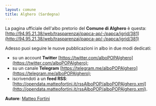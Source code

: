 ```yaml
---
layout: comune
title: Alghero (Sardegna)
---
```


La pagina ufficiale dell'albo pretorio del **Comune di Alghero** è questa: [http://94.95.21.38/web/trasparenzaj/papca-ap/-/papca/igrid/381](http://94.95.21.38/web/trasparenzaj/papca-ap/-/papca/igrid/381)

Adesso puoi seguire le nuove pubblicazioni in albo in due modi dedicati:

* su un account **Twitter** [https://twitter.com/alboPOPAlghero](https://twitter.com/alboPOPAlghero);
* su un canale **Telegram** [https://telegram.me/alboPOPAlghero](https://telegram.me/alboPOPAlghero);
* iscrivendoti a un **feed RSS**: [http://opendata.matteofortini.it/rssAlboPOP/alboPOPAlghero.xml](http://opendata.matteofortini.it/rssAlboPOP/alboPOPAlghero.xml).


**Autore**: [Matteo Fortini](https://twitter.com/matt_fortini)
